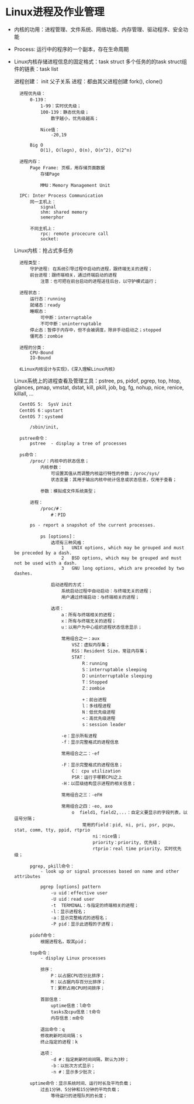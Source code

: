 # Linux进程及作业管理

- 内核的功用：进程管理、文件系统、网络功能、内存管理、驱动程序、安全功能

- Process: 运行中的程序的一个副本，存在生命周期

- Linux内核存储进程信息的固定格式：task struct
        多个任务的的task struct组件的链表：task list

    进程创建：
        init
            父子关系
            进程：都由其父进程创建
                fork(), clone()

        进程优先级：
            0-139：
                1-99：实时优先级；
                100-139：静态优先级；
                    数字越小，优先级越高；

                Nice值：
                    -20,19

            Big O
                O(1), O(logn), O(n), O(n^2), O(2^n)

        进程内存：
            Page Frame: 页框，用存储页面数据
                存储Page

                MMU：Memory Management Unit

        IPC: Inter Process Communication
            同一主机上：
                signal
                shm: shared memory
                semerphor

            不同主机上：
                rpc: remote procecure call
                socket: 

    Linux内核：抢占式多任务

        进程类型：
            守护进程: 在系统引导过程中启动的进程，跟终端无关的进程；
            前台进程：跟终端相关，通过终端启动的进程
                注意：也可把在前台启动的进程送往后台，以守护模式运行；

        进程状态：
            运行态：running
            就绪态：ready
            睡眠态：
                可中断：interruptable
                不可中断：uninterruptable
            停止态：暂停于内存中，但不会被调度，除非手动启动之；stopped
            僵死态：zombie

        进程的分类：
            CPU-Bound
            IO-Bound

        《Linux内核设计与实现》，《深入理解Linux内核》                    
            
    Linux系统上的进程查看及管理工具：pstree, ps, pidof, pgrep, top, htop, glances, pmap, vmstat, dstat, kill, pkill, job, bg, fg, nohup, nice, renice, killall, ...
        
        CentOS 5:  SysV init
        CentOS 6：upstart
        CentOS 7：systemd
        
            /sbin/init, 
        
        pstree命令：
            pstree  - display a tree of processes
            
        ps命令：
            /proc/：内核中的状态信息；
                内核参数：
                    可设置其值从而调整内核运行特性的参数；/proc/sys/
                    状态变量：其用于输出内核中统计信息或状态信息，仅用于查看；
                    
                参数：模拟成文件系统类型；
                
            进程：
                /proc/#：
                    #：PID 
                
            ps - report a snapshot of the current processes.
            
                ps [options]：
                    选项有三种风格：
                        1   UNIX options, which may be grouped and must be preceded by a dash.
                        2   BSD options, which may be grouped and must not be used with a dash.
                        3   GNU long options, which are preceded by two dashes.
                    
                    启动进程的方式：
                        系统启动过程中自动启动：与终端无关的进程；
                        用户通过终端启动：与终端相关的进程；
                        
                    选项：
                        a：所有与终端相关的进程；
                        x：所有与终端无关的进程；
                        u：以用户为中心组织进程状态信息显示；
                        
                        常用组合之一：aux
                            VSZ：虚拟内存集；
                            RSS：Resident Size，常驻内存集；
                            STAT：
                                R：running
                                S：interruptable sleeping
                                D：uninterruptable sleeping
                                T：Stopped
                                Z：zombie
                                
                                +：前台进程
                                l：多线程进程
                                N：低优先级进程
                                <：高优先级进程
                                s：session leader 
                                
                        -e：显示所有进程
                        -f：显示完整格式的进程信息
                        
                        常用组合之二：-ef
                        
                        -F：显示完整格式的进程信息；
                            C： cpu utilization
                            PSR：运行于哪颗CPU之上
                        -H：以层级结构显示进程的相关信息；
                        
                        常用组合之三：-eFH
                        
                        常用组合之四：-eo, axo
                            o  field1, field2,...：自定义要显示的字段列表，以逗号分隔；
                                常用的field：pid, ni, pri, psr, pcpu, stat, comm, tty, ppid, rtprio
                                    ni：nice值；
                                    priority：priority, 优先级；
                                    rtprio：real time priority，实时优先级；
                                    
            pgrep, pkill命令：
                - look up or signal processes based on name and other attributes
                
                pgrep [options] pattern
                    -u uid：effective user
                    -U uid：read user
                    -t  TERMINAL：与指定的终端相关的进程；
                    -l：显示进程名；
                    -a：显示完整格式的进程名；
                    -P pid：显示此进程的子进程；
                    
            pidof命令：
                根据进程名，取其pid；
                
            top命令：
                - display Linux processes
                
                排序：
                    P：以占据CPU百分比排序；
                    M：以占据内存百分比排序；
                    T：累积占用CPU时间排序；
                    
                首部信息：
                    uptime信息：l命令
                    tasks及cpu信息：t命令
                    内存信息：m命令
                    
                退出命令：q
                修改刷新时间间隔：s
                终止指定的进程：k
                
                选项：
                    -d #：指定刷新时间间隔，默认为3秒；
                    -b：以批次方式显示；
                    -n #：显示多少批次；
                
            uptime命令：显示系统时间、运行时长及平均负载；
                过去1分钟、5分钟和15分钟的平均负载；
                    等待运行的进程队列的长度；
